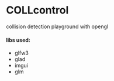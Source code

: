 # COLLcontrol
collision detection playground with opengl 

#### libs used:
- glfw3
- glad 
- imgui 
- glm

